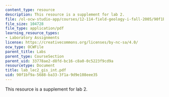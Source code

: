 ```yaml
---
content_type: resource
description: This resource is a supplement for lab 2.
file: /ol-ocw-studio-app/courses/12-114-field-geology-i-fall-2005/90f1bf9a5688ba333f1a9d9e108eee35_lab_lec2_gis_int.pdf
file_size: 104728
file_type: application/pdf
learning_resource_types:
- Laboratory Assignments
license: https://creativecommons.org/licenses/by-nc-sa/4.0/
ocw_type: OCWFile
parent_title: Labs
parent_type: CourseSection
parent_uid: 33778ae2-d8fd-bc16-c8a0-0c5223f9cd9a
resourcetype: Document
title: lab_lec2_gis_int.pdf
uid: 90f1bf9a-5688-ba33-3f1a-9d9e108eee35
---
```

This resource is a supplement for lab 2.